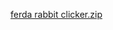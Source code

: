 [ferda rabbit clicker.zip](https://github.com/Ferdarabbit/Ferdarabbit/files/13057661/ferda.rabbit.clicker.zip)
